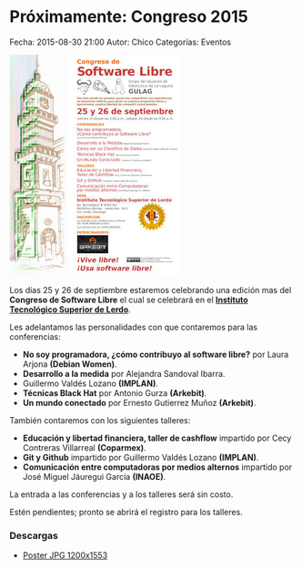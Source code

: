 Próximamente: Congreso 2015
==================================

Fecha: 2015-08-30 21:00
Autor:  Chico
Categorías: Eventos

![Poster Congreso 2015](2015-09-25-congreso-2015/gulag-congreso-2015-poster-small.jpg)

Los días 25 y 26 de septiembre estaremos celebrando una edición mas del **Congreso de Software Libre** el cual se celebrará en el **[Instituto Tecnológico Superior de Lerdo](http://itslerdo.edu.mx/)**.

<!-- break -->

Les adelantamos las personalidades con que contaremos para las conferencias:

* **No soy programadora, ¿cómo contribuyo al software libre?** por Laura Arjona **(Debian Women)**.
* **Desarrollo a la medida** por Alejandra Sandoval Ibarra.
* Guillermo Valdés Lozano **(IMPLAN)**.
* **Técnicas Black Hat** por Antonio Gurza **(Arkebit)**.
* **Un mundo conectado** por Ernesto Gutierrez Muñoz **(Arkebit)**.

También contaremos con los siguientes talleres:

* **Educación y libertad financiera, taller de cashflow** impartido por Cecy Contreras Villarreal **(Coparmex)**.
* **Git y Github** impartido por Guillermo Valdés Lozano **(IMPLAN)**.
* **Comunicación entre computadoras por medios alternos** impartido por José Miguel Jáuregui García **(INAOE)**.

La entrada a las conferencias y a los talleres será sin costo.

Estén pendientes; pronto se abrirá el registro para los talleres.

### Descargas

* [Poster JPG 1200x1553](2015-09-25-congreso-2015/gulag-congreso-2015-poster.jpg)
